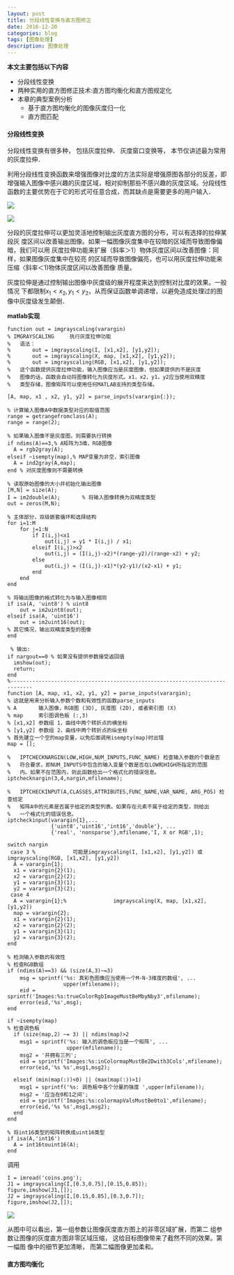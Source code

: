 ```yaml
---
layout: post
title: 分段线性变换与直方图修正
date: 2016-12-20
categories: blog
tags: [图像处理]
description: 图像处理
---
```


**本文主要包括以下内容**

- 分段线性变换
- 两种实用的直方图修正技术:直方图均衡化和直方图规定化
- 本章的典型案例分析
	+ 基于直方图均衡化的图像灰度归一化
	+ 直方图匹配

#### 分段线性变换
分段线性变换有很多种， 包括灰度拉伸、 灰度窗口变换等， 本节仅讲述最为常用的灰度拉伸．      

利用分段线性变换函数来增强图像对比度的方法实际是增强原图各部分的反差，即增强输入图像中感兴趣的灰度区域，相对抑制那些不感兴趣的灰度区域。分段线性函数的主要优势在于它的形式可任意合成，而其缺点是需要更多的用户输入．          

![](https://raw.githubusercontent.com/whuhan2013/myImage/master/dataImage/chapter32/p1.png)       

![](https://raw.githubusercontent.com/whuhan2013/myImage/master/dataImage/chapter32/p2.png)   

分段的灰度拉伸可以更加灵活地控制输出灰度直方图的分布，可以有选择的拉伸某段灰
度区间以改善输出图像。如果一幅图像灰度集中在较暗的区域而导致图像偏暗，我们可以用
灰度拉伸功能来扩展（斜率＞1）物体灰度区间以改善图像：同样，如果图像灰度集中在较亮
的区域而导致图像偏亮，也可以用灰度拉伸功能来压缩〈斜率＜1)物体灰度区间以改善图像
质量。  

灰度拉伸是通过控制输出图像中灰度级的展开程度来达到控制对比度的效果。一般情况
下都限制$x_1<x_2,y_1<y_2$，从而保证函数单调递增，以避免造成处理过的图像中灰度级发生颠倒．   

**matlab实现**     

```
function out = imgrayscaling(varargin)
% IMGRAYSCALING     执行灰度拉伸功能
%   语法：
%       out = imgrayscaling(I, [x1,x2], [y1,y2]);
%       out = imgrayscaling(X, map, [x1,x2], [y1,y2]);
%       out = imgrayscaling(RGB, [x1,x2], [y1,y2]);
%   这个函数提供灰度拉伸功能，输入图像应当是灰度图像，但如果提供的不是灰度
%   图像的话，函数会自动将图像转化为灰度形式。x1，x2，y1，y2应当使用双精度
%   类型存储，图像矩阵可以使用任何MATLAB支持的类型存储。

[A, map, x1 , x2, y1, y2] = parse_inputs(varargin{:});

% 计算输入图像A中数据类型对应的取值范围
range = getrangefromclass(A);
range = range(2);

% 如果输入图像不是灰度图，则需要执行转换
if ndims(A)==3,% A矩阵为3维，RGB图像
  A = rgb2gray(A);
elseif ~isempty(map),% MAP变量为非空，索引图像
  A = ind2gray(A,map);
end % 对灰度图像则不需要转换
 
% 读取原始图像的大小并初始化输出图像
[M,N] = size(A);
I = im2double(A);		% 将输入图像转换为双精度类型
out = zeros(M,N);
 
% 主体部分，双级嵌套循环和选择结构
for i=1:M
    for j=1:N
        if I(i,j)<x1
            out(i,j) = y1 * I(i,j) / x1;
        elseif I(i,j)>x2
            out(i,j) = (I(i,j)-x2)*(range-y2)/(range-x2) + y2;
        else
            out(i,j) = (I(i,j)-x1)*(y2-y1)/(x2-x1) + y1;
        end
    end
end

% 将输出图像的格式转化为与输入图像相同
if isa(A, 'uint8') % uint8
    out = im2uint8(out);
elseif isa(A, 'uint16')
    out = im2uint16(out);
% 其它情况，输出双精度类型的图像
end

 % 输出:
if nargout==0 % 如果没有提供参数接受返回值
  imshow(out);
  return;
end
%-----------------------------------------------------------------------------
function [A, map, x1, x2, y1, y2] = parse_inputs(varargin);
% 这就是用来分析输入参数个数和有效性的函数parse_inputs
% A       输入图像，RGB图 (3D), 灰度图 (2D), 或者索引图 (X)
% map     索引图调色板 (:,3)
% [x1,x2] 参数组 1，曲线中两个转折点的横坐标
% [y1,y2] 参数组 2，曲线中两个转折点的纵坐标
% 首先建立一个空的map变量，以免后面调用isempty(map)时出错
map = [];
 
%   IPTCHECKNARGIN(LOW,HIGH,NUM_INPUTS,FUNC_NAME) 检查输入参数的个数是否
%   符合要求，即NUM_INPUTS中包含的输入变量个数是否在LOW和HIGH所指定的范围
%   内。如果不在范围内，则此函数给出一个格式化的错误信息。
iptchecknargin(3,4,nargin,mfilename);
 
%   IPTCHECKINPUT(A,CLASSES,ATTRIBUTES,FUNC_NAME,VAR_NAME, ARG_POS) 检查给定
%   矩阵A中的元素是否属于给定的类型列表。如果存在元素不属于给定的类型，则给出
%   一个格式化的错误信息。
iptcheckinput(varargin{1},...
              {'uint8','uint16','int16','double'}, ...
              {'real', 'nonsparse'},mfilename,'I, X or RGB',1);
 
switch nargin
 case 3 %            可能是imgrayscaling(I, [x1,x2], [y1,y2]) 或 imgrayscaling(RGB, [x1,x2], [y1,y2])
  A = varargin{1};
  x1 = varargin{2}(1);
  x2 = varargin{2}(2);
  y1 = varargin{3}(1);
  y2 = varargin{3}(2);
 case 4
  A = varargin{1};%               imgrayscaling(X, map, [x1,x2], [y1,y2])
  map = varargin{2};
  x1 = varargin{2}(1);
  x2 = varargin{2}(2);
  y1 = varargin{3}(1);
  y2 = varargin{3}(2);
end

% 检测输入参数的有效性
% 检查RGB数组
if (ndims(A)==3) && (size(A,3)~=3)   
    msg = sprintf('%s: 真彩色图像应当使用一个M-N-3维度的数组', ...
                  upper(mfilename));
    eid = sprintf('Images:%s:trueColorRgbImageMustBeMbyNby3',mfilename);
    error(eid,'%s',msg);
end
 
if ~isempty(map) 
% 检查调色板
  if (size(map,2) ~= 3) || ndims(map)>2
    msg1 = sprintf('%s: 输入的调色板应当是一个矩阵', ...
                   upper(mfilename));
    msg2 = '并拥有三列';
    eid = sprintf('Images:%s:inColormapMustBe2Dwith3Cols',mfilename);
    error(eid,'%s %s',msg1,msg2);
    
  elseif (min(map(:))<0) || (max(map(:))>1)
    msg1 = sprintf('%s: 调色板中各个分量的强度 ',upper(mfilename));
    msg2 = '应当在0和1之间';
    eid = sprintf('Images:%s:colormapValsMustBe0to1',mfilename);
    error(eid,'%s %s',msg1,msg2);
  end
end
 
% 将int16类型的矩阵转换成uint16类型
if isa(A,'int16')
  A = int16touint16(A);
end
```

调用    

```
I = imread('coins.png');
J1 = imgrayscaling(I,[0.3,0.75],[0.15,0.85]);
figure,imshow(J1,[]);
J2 = imgrayscaling(I,[0.15,0.85],[0.3,0.7]);
figure,imshow(J2,[]);
```
![](https://raw.githubusercontent.com/whuhan2013/myImage/master/dataImage/chapter32/p3.png)  

从图中可以看出，第一组参数让图像灰度直方图上的非零区域扩展，而第二
组参数让图像的灰度直方图非零区域压缩， 这给目标图像带来了截然不同的效果。第一幅图
像中的细节更加清晰， 而第二幅图像更加柔和。  

#### 直方图均衡化     

